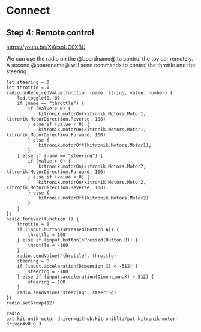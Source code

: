 # Connect

## Step 4: Remote control

https://youtu.be/XXesoUC0XBU

We can use the radio on the @boardname@ to control the toy car remotely.
A second @boardname@ will send commands to control the throttle and the steering.

```blocks
let steering = 0
let throttle = 0
radio.onReceivedValue(function (name: string, value: number) {
    led.toggle(0, 0)
    if (name == "throttle") {
        if (value > 0) {
            kitronik.motorOn(kitronik.Motors.Motor1, kitronik.MotorDirection.Reverse, 100)
        } else if (value < 0) {
            kitronik.motorOn(kitronik.Motors.Motor1, kitronik.MotorDirection.Forward, 100)
        } else {
            kitronik.motorOff(kitronik.Motors.Motor1);
        }
    } else if (name == "steering") {
        if (value > 0) {
            kitronik.motorOn(kitronik.Motors.Motor2, kitronik.MotorDirection.Forward, 100)
        } else if (value < 0) {
            kitronik.motorOn(kitronik.Motors.Motor2, kitronik.MotorDirection.Reverse, 100)
        } else {
            kitronik.motorOff(kitronik.Motors.Motor2)
        }
    }
})
basic.forever(function () {
    throttle = 0
    if (input.buttonIsPressed(Button.A)) {
        throttle = 100
    } else if (input.buttonIsPressed(Button.B)) {
        throttle = -100
    }
    radio.sendValue("throttle", throttle)
    steering = 0
    if (input.acceleration(Dimension.X) < -512) {
        steering = -100
    } else if (input.acceleration(Dimension.X) > 512) {
        steering = 100
    }
    radio.sendValue("steering", steering)
})
radio.setGroup(12)
```

```package
radio
pxt-kitronik-motor-driver=github:kitronikltd/pxt-kitronik-motor-driver#v0.0.3
```
